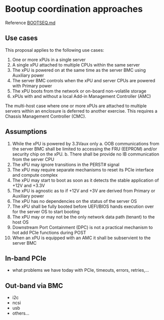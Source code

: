 # Bootup coordination approaches

Reference [BOOTSEQ.md](./BOOTSEQ.md)

## Use cases
This proposal applies to the following use cases:
1.	One or more xPUs in a single server
2.	A single xPU attached to multiple CPUs within the same server
3.	The xPU is powered on at the same time as the server BMC using Auxiliary power
4.	The server BMC controls when the xPU and server CPUs are powered with Primary power
5.	The xPU boots from the network or on-board non-volatile storage
6.	xPUs with and without a local Add-in Management Controller (AMC)

The multi-host case where one or more xPUs are attached to multiple servers within an enclosure is deferred to another exercise.  This requires a Chassis Management Controller (CMC).

## Assumptions
1.	While the xPU is powered by 3.3Vaux only
  a.	OOB communications from the server BMC shall be limited to accessing the FRU (EEPROM) and/or security chip on the xPU.
  b.	There shall be provide no IB communication from the server CPU
2.	The xPU may ignore transitions in the PERST# signal
3.	The xPU may require separate mechanisms to reset its PCIe interface and compute complex
4.	The xPU may start to boot as soon as it detects the stable application of +12V and +3.3V
5.	The xPU is agnostic as to if +12V and +3V are derived from Primary or Auxiliary power
6.	The xPU has no dependencies on the status of the server OS
7.	The xPU shall be fully booted before UEFI/BIOS hands execution over for the server OS to start booting
8.	The xPU may or may not be the only network data path (tenant) to the host OS
9.	Downstream Port Containment (DPC) is not a practical mechanism to hot add PCIe functions during POST
10.	When an xPU is equipped with an AMC it shall be subservient to the server BMC

## In-band PCIe

- what problems we have today with PCIe, timeouts, errors, retries,...

## Out-band via BMC

- i2c
- ncsi
- usb
- others...
